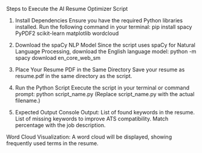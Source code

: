 Steps to Execute the AI Resume Optimizer Script

1. Install Dependencies
Ensure you have the required Python libraries installed. Run the following command in your terminal:
pip install spacy PyPDF2 scikit-learn matplotlib wordcloud

2. Download the spaCy NLP Model
Since the script uses spaCy for Natural Language Processing, download the English language model:
python -m spacy download en_core_web_sm

3. Place Your Resume PDF in the Same Directory
Save your resume as resume.pdf in the same directory as the script.

4. Run the Python Script
Execute the script in your terminal or command prompt:
python script_name.py
(Replace script_name.py with the actual filename.)

5. Expected Output
Console Output:
List of found keywords in the resume.
List of missing keywords to improve ATS compatibility.
Match percentage with the job description.

Word Cloud Visualization:
A word cloud will be displayed, showing frequently used terms in the resume.
